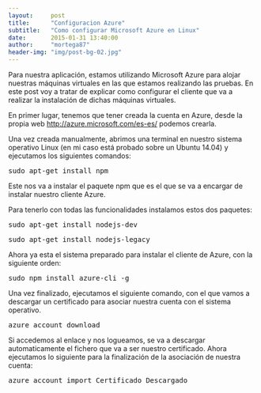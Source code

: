 ```yaml
---
layout:     post
title:      "Configuracion Azure"
subtitle:   "Como configurar Microsoft Azure en Linux"
date:       2015-01-31 13:40:00
author:     "mortega87"
header-img: "img/post-bg-02.jpg"
---
```


Para nuestra aplicación, estamos utilizando Microsoft Azure para alojar nuestras máquinas virtuales en las que estamos realizando las pruebas. En este post voy a tratar de explicar como configurar el cliente que va a realizar la instalación de dichas máquinas virtuales.

En primer lugar, tenemos que tener creada la cuenta en Azure, desde la propia web http://azure.microsoft.com/es-es/ podemos crearla.

Una vez creada manualmente, abrimos una terminal en nuestro sistema operativo Linux (en mi caso está probado sobre un Ubuntu 14.04) y ejecutamos los siguientes comandos:

<pre>sudo apt-get install npm</pre>

Este nos va a instalar el paquete npm que es el que se va a encargar de instalar nuestro cliente Azure.

Para tenerlo con todas las funcionalidades instalamos estos dos paquetes:

<pre>sudo apt-get install nodejs-dev</pre>
<pre>sudo apt-get install nodejs-legacy</pre>

Ahora ya esta el sistema preparado para instalar el cliente de Azure, con la siguiente orden:

<pre>sudo npm install azure-cli -g</pre>

Una vez finalizado, ejecutamos el siguiente comando, con el que vamos a descargar un certificado para asociar nuestra cuenta con el sistema operativo.

<pre>azure account download</pre>

Si accedemos al enlace y nos logueamos, se va a descargar automaticamente el fichero que va a ser nuestro certificado.
Ahora ejecutamos lo siguiente para la finalización de la asociación de nuestra cuenta:

<pre>azure account import Certificado_Descargado</pre>



